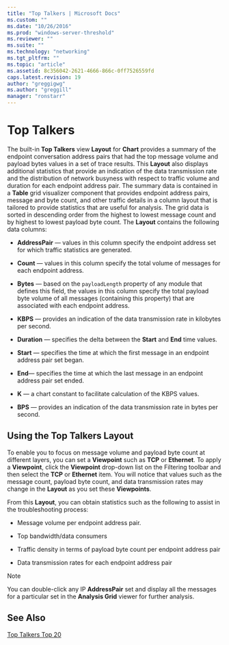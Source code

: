 ```yaml
---
title: "Top Talkers | Microsoft Docs"
ms.custom: ""
ms.date: "10/26/2016"
ms.prod: "windows-server-threshold"
ms.reviewer: ""
ms.suite: ""
ms.technology: "networking"
ms.tgt_pltfrm: ""
ms.topic: "article"
ms.assetid: 8c356042-2621-4666-866c-0ff7526559fd
caps.latest.revision: 19
author: "greggigwg"
ms.author: "greggill"
manager: "ronstarr"
---
```


# Top Talkers

The built-in **Top Talkers** view **Layout** for **Chart** provides a summary of the endpoint conversation address pairs that had the top message volume and payload bytes values in a set of trace results. This **Layout** also displays additional statistics that provide an indication of the data transmission rate and the distribution of network busyness with respect to traffic volume and duration for each endpoint address pair. The summary data is contained in a **Table** grid visualizer component that provides endpoint address pairs, message and byte count, and other traffic details in a column layout that is tailored to provide statistics that are useful for analysis. The grid data is sorted in descending order from the highest to lowest message count and by highest to lowest payload byte count. The **Layout** contains the following data columns:  
  
-   **AddressPair** — values in this column specify the endpoint address set for which traffic statistics are generated.  
  
-   **Count** — values in this column specify the total volume of messages for each endpoint address.  
  
-   **Bytes** — based on the `payloadLength` property of any module that defines this field, the values in this column specify the total payload byte volume of all messages (containing this property) that are associated with each endpoint address.  
  
-   **KBPS** — provides an indication of the data transmission rate in kilobytes per second.  
  
-   **Duration** — specifies the delta between the **Start** and **End** time values.  
  
-   **Start** — specifies the time at which the first message in an endpoint address pair set began.  
  
-   **End**— specifies the time at which the last message in an endpoint address pair set ended.  
  
-   **K** — a chart constant to facilitate calculation of the KBPS values.  
  
-   **BPS** — provides an indication of the data transmission rate in bytes per second.  
  
## Using the Top Talkers Layout  

 To enable you to focus on message volume and payload byte count at different layers, you can set a **Viewpoint** such as **TCP** or **Ethernet**. To apply a **Viewpoint**, click the **Viewpoint** drop-down list on the Filtering toolbar and then select the **TCP** or **Ethernet** item. You will notice that values such as the message count, payload byte count, and data transmission rates may change in the **Layout** as you set these **Viewpoints**.  
  
 From this **Layout**, you can obtain statistics such as the following to assist in the troubleshooting process:  
  
-   Message volume per endpoint address pair.  
  
-   Top bandwidth/data consumers  
  
-   Traffic density in terms of payload byte count per endpoint address pair  
  
-   Data transmission rates for each endpoint address pair  
  
> [!NOTE]
>  You can double-click any IP **AddressPair** set and display all the messages for a particular set in the **Analysis Grid** viewer for further analysis.  
  
## See Also  

[Top Talkers Top 20](top-talkers-top-20.md)